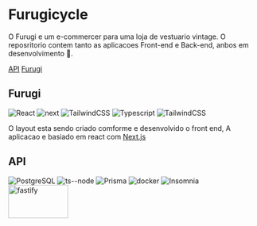 # Furugicycle

O Furugi e um e-commercer para uma loja de vestuario vintage. O reposritorio contem tanto as aplicacoes Front-end e Back-end, anbos em desenvolvimento 🚧.

[API](./server/README.md)
[Furugi ](./furugicycle/README.md)

## Furugi

![React](https://img.shields.io/badge/React-20232A?style=for-the-badge&logo=react&logoColor=61DAFB)
![next](https://img.shields.io/badge/Next.js-000?logo=nextdotjs&logoColor=fff&style=for-the-badge)
![TailwindCSS](https://img.shields.io/badge/Tailwind_CSS-38B2AC?style=for-the-badge&logo=tailwind-css&logoColor=white)
![Typescript](https://img.shields.io/badge/TypeScript-007ACC?style=for-the-badge&logo=typescript&logoColor=white)
![TailwindCSS](https://img.shields.io/badge/Vercel-000000?style=for-the-badge&logo=vercel&logoColor=white)

O layout esta sendo criado comforme e desenvolvido o front end, A aplicacao e basiado em react com [Next.js](https://nextjs.org/)

## API

![PostgreSQL](https://img.shields.io/badge/PostgreSQL-316192?style=for-the-badge&logo=postgresql&logoColor=white)
![ts--node](https://img.shields.io/badge/ts--node-3178C6?style=for-the-badge&logo=ts-node&logoColor=white)
![Prisma](https://img.shields.io/badge/Prisma-3982CE?style=for-the-badge&logo=Prisma&logoColor=white)
![docker](https://img.shields.io/badge/docker-%230db7ed.svg?style=for-the-badge&logo=docker&logoColor=white)
![Insomnia](https://img.shields.io/badge/Insomnia-4000BF?logo=insomnia&logoColor=white&style=for-the-badge)
<img src="https://fastify.dev/img/logos/fastify-white.svg" alt="fastify" width="120" height="67">
